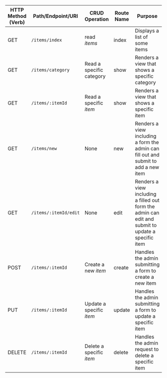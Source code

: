 | HTTP Method (Verb) | Path/Endpoint/URI     | CRUD Operation            | Route Name | Purpose                                                                                            | Render/Redirect Action        |
| ------------------ | --------------------- | ------------------------- | ---------- | -------------------------------------------------------------------------------------------------- | ----------------------------- |
| GET                | `/items/index`              | read _items_          | index      | Displays a list of some items                                                                | `res.render('items/index')`   |
| GET                | `/items/category`      | Read a specific category    | show       | Renders a view that shows a specific category                                                          | `res.render('items/category')`    |
| GET                | `/items/:itemId`      | Read a specific _item_    | show       | Renders a view that shows a specific item                                                          | `res.render('items/show')`    |
| GET                | `/items/new`          | None                      | new        | Renders a view including a form the admin can fill out and submit to add a new item                 | `res.render('items/new')`     |
| GET                | `/items/:itemId/edit` | None           | edit       | Renders a view including a filled out form the admin can edit and submit to update a specific item  | `res.render('items/edit')`    |
| POST               | `/items/:itemId`              | Create a new _item_       | create     | Handles the admin submitting a form to create a new item                                            | `res.redirect('/items/:itemId')` |
| PUT                | `/items/:itemId`      | Update a specific _item_  | update     | Handles the admin submitting a form to update a specific item                                       | `res.redirect('/items/:itemId')` |
| DELETE             | `/items/:itemId`      | Delete a specific _item_  | delete     | Handles the admin request to delete a specific item                                                 | `res.redirect('/items')` |